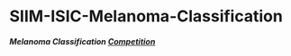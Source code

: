# SIIM-ISIC-Melanoma-Classification
##### Melanoma Classification [Competition](https://www.kaggle.com/c/siim-isic-melanoma-classification)
